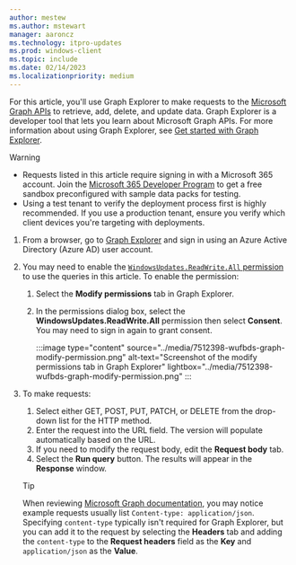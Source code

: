 ```yaml
---
author: mestew
ms.author: mstewart
manager: aaroncz
ms.technology: itpro-updates
ms.prod: windows-client
ms.topic: include
ms.date: 02/14/2023
ms.localizationpriority: medium
---
```

<!--This file is shared by deployment-service-drivers.md, deployment-service-expedited-updates.md, and the deployment-service-feature-updates.md articles. Headings may be driven by article context. 7512398 -->

For this article, you'll use Graph Explorer to make requests to the [Microsoft Graph APIs](/graph/api/resources/windowsupdates-updates?view=graph-rest-beta&preserve-view=true) to retrieve, add, delete, and update data. Graph Explorer is a developer tool that lets you learn about Microsoft Graph APIs. For more information about using Graph Explorer, see [Get started with Graph Explorer](/graph/graph-explorer/overview).

> [!WARNING]
>
> - Requests listed in this article require signing in with a Microsoft 365 account. Join the [Microsoft 365 Developer Program](https://developer.microsoft.com/microsoft-365/dev-program) to get a free sandbox preconfigured with sample data packs for testing.
> - Using a test tenant to verify the deployment process first is highly recommended. If you use a production tenant, ensure you verify which client devices you're targeting with deployments.

1. From a browser, go to [Graph Explorer](https://developer.microsoft.com/graph/graph-explorer) and sign in using an Azure Active Directory (Azure AD) user account.
1. You may need to enable the [`WindowsUpdates.ReadWrite.All` permission](/graph/permissions-reference#windows-updates-permissions) to use the queries in this article. To enable the permission:
    1. Select the **Modify permissions** tab in Graph Explorer.
    1. In the permissions dialog box, select the **WindowsUpdates.ReadWrite.All** permission then select **Consent**. You may need to sign in again to grant consent.
    
       :::image type="content" source="../media/7512398-wufbds-graph-modify-permission.png" alt-text="Screenshot of the modify permissions tab in Graph Explorer" lightbox="../media/7512398-wufbds-graph-modify-permission.png" :::

1. To make requests:
   1. Select either GET, POST, PUT, PATCH, or DELETE from the drop-down list for the HTTP method.
   1. Enter the request into the URL field. The version will populate automatically based on the URL.
   1. If you need to modify the request body, edit the **Request body** tab.
   1. Select the **Run query** button. The results will appear in the **Response** window.
  
   > [!TIP]
   > When reviewing [Microsoft Graph documentation](/graph/), you may notice example requests usually list `Content-type: application/json`. Specifying `content-type` typically isn't required for Graph Explorer, but you can add it to the request by selecting the **Headers** tab and adding the `content-type` to the **Request headers** field as the **Key** and `application/json` as the **Value**.
